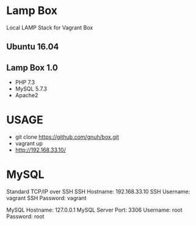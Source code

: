 # Lamp Box

Local LAMP Stack for Vagrant Box

## Ubuntu 16.04
## Lamp Box 1.0
* PHP 7.3
* MySQL 5.7.3
* Apache2

# USAGE
- git clone https://github.com/gnuh/box.git
- vagrant up
- http://192.168.33.10/

# MySQL
Standard TCP/IP over SSH
SSH Hostname: 192.168.33.10
SSH Username: vagrant
SSH Password: vagrant

MySQL Hostname: 127.0.0.1
MySQL Server Port: 3306
Username: root
Password: root
